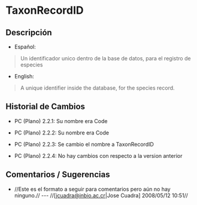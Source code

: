 # TaxonRecordID #

## Descripción ##
  * Español:
> Un identificador unico dentro de la base de datos, para el registro de especies

  * English:
> A unique identifier inside the database, for the species record.


## Historial de Cambios ##
  * PC (Plano) 2.2.1: Su nombre era Code

  * PC (Plano) 2.2.2: Su nombre era Code

  * PC (Plano) 2.2.3: Se cambio el nombre a TaxonRecordID

  * PC (Plano) 2.2.4: No hay cambios con respecto a la version anterior


## Comentarios / Sugerencias ##

  * //Este es el formato a seguir para comentarios pero aún no hay ninguno.// --- //[jcuadra@inbio.ac.cr|Jose Cuadra] 2008/05/12 10:51//
